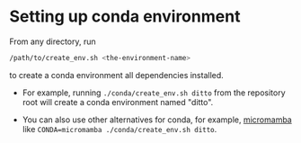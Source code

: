 # Setting up conda environment
From any directory, run
```bash
/path/to/create_env.sh <the-environment-name>
```
to create a conda environment all dependencies installed.

* For example, running `./conda/create_env.sh ditto` from the repository root will create a conda environment named "ditto".

* You can also use other alternatives for conda, for example, [micromamba](https://mamba.readthedocs.io/en/latest/installation/micromamba-installation.html) like `CONDA=micromamba ./conda/create_env.sh ditto`.
